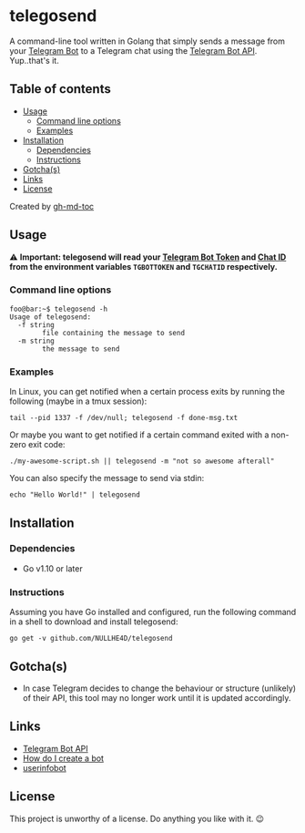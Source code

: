 # telegosend

A command-line tool written in Golang that simply sends a message from your [Telegram Bot](https://core.telegram.org/bots) to a Telegram chat using the [Telegram Bot API](https://core.telegram.org/bots/api). Yup..that's it.

## Table of contents

   * [Usage](#usage)
      * [Command line options](#command-line-options)
      * [Examples](#examples)
   * [Installation](#installation)
      * [Dependencies](#dependencies)
      * [Instructions](#instructions)
   * [Gotcha(s)](#gotchas)
   * [Links](#links)
   * [License](#license)

Created by [gh-md-toc](https://github.com/ekalinin/github-markdown-toc)

## Usage

:warning: **Important: telegosend will read your [Telegram Bot Token](https://core.telegram.org/bots#3-how-do-i-create-a-bot) and [Chat ID](https://telegram.me/userinfobot) from the environment variables `TGBOTTOKEN` and `TGCHATID` respectively.**

### Command line options

```console
foo@bar:~$ telegosend -h
Usage of telegosend:
  -f string
    	file containing the message to send
  -m string
    	the message to send
```

### Examples

In Linux, you can get notified when a certain process exits by running the following (maybe in a tmux session):
```
tail --pid 1337 -f /dev/null; telegosend -f done-msg.txt
```

Or maybe you want to get notified if a certain command exited with a non-zero exit code:
```
./my-awesome-script.sh || telegosend -m "not so awesome afterall"
```

You can also specify the message to send via stdin:
```
echo "Hello World!" | telegosend
```

## Installation

### Dependencies

- Go v1.10 or later

### Instructions

Assuming you have Go installed and configured, run the following command in a shell to download and install telegosend:
```
go get -v github.com/NULLHE4D/telegosend
```

## Gotcha(s)

* In case Telegram decides to change the behaviour or structure (unlikely) of their API, this tool may no longer work until it is updated accordingly.

## Links

* [Telegram Bot API](https://core.telegram.org/bots/api)
* [How do I create a bot](https://core.telegram.org/bots/#3-how-do-i-create-a-bot)
* [userinfobot](https://telegram.me/userinfobot)

## License

This project is unworthy of a license. Do anything you like with it. :wink:
